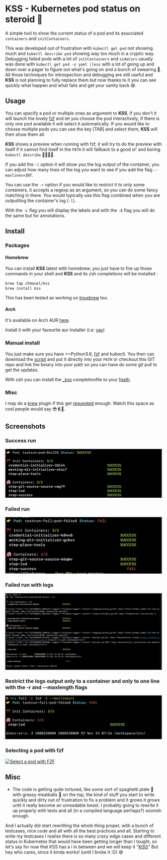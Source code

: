 # KSS - Kubernetes pod status on steroid 💉

A simple tool to show the current status of a pod and its associated `containers` and `initContainers`.

This was developed out of frustration with `kubectl get pod` not showing much and `kubectl describe pod` showing way too much in a cryptic way. Debugging failed pods with a lot of `initContainers` and `sideCars` usually was done with `kubectl get pod -o yaml |less` with a lot of going up and down over a pager to figure out what's going on and a bunch of swearing 🔞. All those techniques for introspection and debugging are still useful and **KSS** is not planning to fully replace them but now thanks to it you can see quickly what happen and what fails and get your sanity back 😅.

## Usage

You can specify a pod or multiple ones as argument to **KSS**, if you don't it will launch the lovely [fzf](https://github.com/junegunn/fzf) and let you choose the pod interactively, if there is only one pod available it will select it automatically. If you would like to choose multiple pods you can use the key [TAB]  and select them, **KSS** will then show them all.

**KSS** shows a preview when running with fzf, it will try to do the preview with itself if it cannot find itself in the `PATH` it will fallback to a good ol' and boring `kubectl describe` 👴🏼👵🏻.

If you add the `-l` option it will show you the log output of the container, you can adjust how many lines of the log you want to see if you add the flag `--maxlines=INT`.

You can use the `-r` option if you would like to restrict it to only some containers, it accepts a regexp as an argument, so you can do some fancy matching in there. You would typically use this flag combined when you are outputting the container's log (`-l`).

With the `-L` flag you will display the labels and with the `-A` flag you will do the same but for annotations.

## Install

### Packages

#### Homebrew

You can install **KSS** latest with homebrew, you just have to fire up those
commands in your shell and **KSS** and its zsh completions will be installed :

```shell
brew tap chmouel/kss
brew install kss
```

This has been tested as working on [linuxbrew](https://docs.brew.sh/Homebrew-on-Linux) too.

#### Arch

It's available on Arch AUR [here](https://aur.archlinux.org/packages/kss).

Install it with your favourite aur installer (i.e: [yay](https://github.com/Jguer/yay))

### Manual install

You just make sure you have >=Python3.6, [fzf](https://github.com/junegunn/fzf) and kubectl. You then can download the [script](https://raw.githubusercontent.com/chmouel/kss/master/kss) and put it directly into your `PATH` or checkout this GIT repo and link the binary into your path so you can have do some git pull to get the updates.

With zsh you can install the [_kss](./_kss) completionfile  to your [fpath](https://unix.stackexchange.com/a/33898).

### Misc

I may do a [krew](https://github.com/kubernetes-sigs/krew) plugin if this get [requested](https://github.com/chmouel/kss/issues/1) enough. Watch this space as cool people would say 😎🏄🤙.

## Screenshots

### Success run

![Success run](.screenshots/success.png)

### Failed run

![Fail run](.screenshots/failure.png)

### Failed run with logs

![Fail run](.screenshots/logging.png)

### Restrict the logs output only to a container and only to one line with the -r and --maxlength flags

![Restrict to some pod](.screenshots/restrict.png)

### Selecting a pod with fzf

[![Select a pod with FZF](https://asciinema.org/a/xOCUspvH0z5R2y56jtN32Xk6G.png)](https://asciinema.org/a/xOCUspvH0z5R2y56jtN32Xk6G)


## Misc

* The code is getting quite tortured, like some sort of spaghetti plate 🍝 with greasy meatballs 🥩 on the top, the kind of stuff you start to write quickly and dirty out of frustration to fix a problem and it grows it grows until it really become an unreadable beast. I probably going to rewrite it up properly with tests and all (in a compiled language perhaps?) soonish enough.

And I actually did start rewritting the whole thing proper, with a bunch of testcases, nice code and all with all the best practices and all. Starting to write my testcases I realise there is so many crazy edge cases and different status in Kubernetes that would have been getting longer than I tought, so let's say for now that KSS has a i in between and we will keep it "[KISS](https://en.wikipedia.org/wiki/KISS_principle)"
But hey who cares, since it kinda works! (until I broke it :D) 😅
